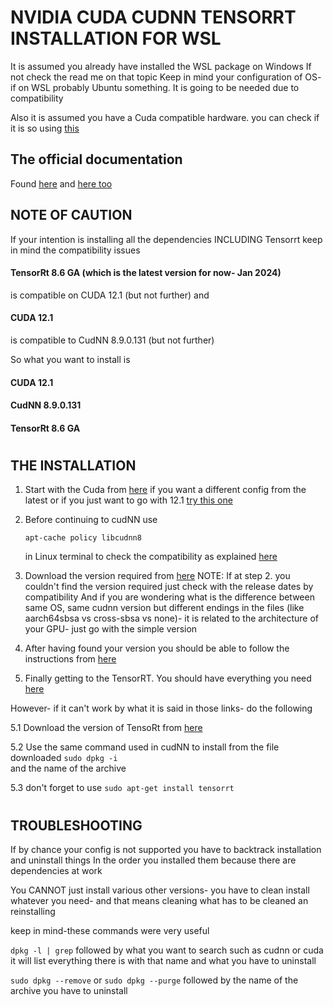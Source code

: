 # NVIDIA CUDA CUDNN TENSORRT INSTALLATION FOR WSL

It is assumed you already have installed the WSL package on Windows
If not check the read me on that topic
Keep in mind your configuration of OS- if on WSL probably Ubuntu something. It is going to be needed due to compatibility

Also it is assumed you have a Cuda compatible hardware. you can check if it is so using
[this](https://www.techpowerup.com/download/techpowerup-gpu-z/)


## The official documentation
Found [here](https://docs.nvidia.com/cuda/wsl-user-guide/index.html) 
and [here too](https://docs.nvidia.com/cuda/wsl-user-guide/index.html?highlight=cudnn%20on%20wsl2#getting-started-with-cuda-on-wsl-2)


## NOTE OF CAUTION
If your intention is installing all the dependencies INCLUDING Tensorrt keep in mind the compatibility issues

#### TensorRt 8.6 GA (which is the latest version for now- Jan 2024)
is compatible on CUDA 12.1 (but not further)
and
#### CUDA 12.1 
is compatible to CudNN 8.9.0.131 (but not further) 

So what you want to install is 
#### CUDA 12.1
#### CudNN 8.9.0.131
#### TensorRt 8.6 GA

#
## THE INSTALLATION

1. Start with the Cuda from [here](https://developer.nvidia.com/cuda-toolkit-archive) if you want a different config from the latest 
or if you just want to go with 12.1 [try this one](https://developer.nvidia.com/cuda-12-1-1-download-archive?target_os=Linux&target_arch=x86_64&Distribution=WSL-Ubuntu&target_version=2.0&target_type=deb_local)

2. Before continuing to cudNN use 

    `apt-cache policy libcudnn8`

    in Linux terminal to check the compatibility as explained [here](https://forums.developer.nvidia.com/t/e-version-8-3-1-22-1-cuda10-2-for-libcudnn8-was-not-found/200801/23)

3. Download the version required from [here](https://developer.nvidia.com/rdp/cudnn-archive)
NOTE:
If at step 2. you couldn't find the version required just check with the release dates by compatibility
And if you are wondering what is the difference between same OS, same cudnn version but different endings in the files (like aarch64sbsa vs cross-sbsa vs none)- it is related to the architecture of your GPU- just go with the simple version

4. After having found your version you should be able to follow the instructions from [here](https://docs.nvidia.com/deeplearning/cudnn/install-guide/index.html)

5. Finally getting to the TensorRT. You should have everything you need [here](https://docs.nvidia.com/deeplearning/tensorrt/install-guide/index.html#gettingstarted) 



However- if it can't work by what it is said in those links- do the following
    
5.1 Download the version of TensoRt from [here](https://developer.nvidia.com/nvidia-tensorrt-8x-download) 
    
5.2 Use the same command used in cudNN to install from the file downloaded
`sudo dpkg -i`  
and the name of the archive
   
5.3 don't forget to use
`sudo apt-get install tensorrt`

#
## TROUBLESHOOTING

If by chance your config is not supported you have to backtrack installation and uninstall things
In the order you installed them because there are dependencies at work

You CANNOT just install various other versions- you have to clean install whatever you need- and that means cleaning what has to be cleaned an reinstalling

keep in mind-these commands were very useful

`dpkg -l | grep` 
followed by what you want to search such as cudnn or cuda
it will list everything there is with that name and what you have to uninstall

`sudo dpkg --remove`
or
`sudo dpkg --purge`
followed by the name of the archive you have to uninstall